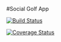 #Social Golf App


[![Build Status](https://travis-ci.org/nickcluc/golf.svg?branch=master)](https://travis-ci.org/nickcluc/golf)

[![Coverage Status](https://coveralls.io/repos/nickcluc/office.ly/badge.png)](https://coveralls.io/r/nickcluc/office.ly)
